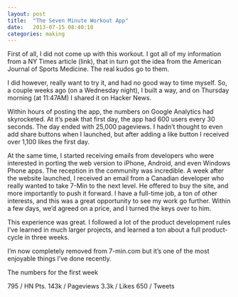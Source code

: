 ```yaml
---
layout: post
title:  "The Seven Minute Workout App"
date:   2013-07-15 08:40:10
categories: making
---
```


First of all, I did not come up with this workout. I got all of my information from a NY Times article (link), that in turn got the idea from the American Journal of Sports Medicine. The real kudos go to them. 

I did however, really want to try it, and had no good way to time myself. So, a couple weeks ago (on a Wednesday night), I built a way, and on Thursday morning (at 11:47AM) I shared it on Hacker News.

Within hours of posting the app, the numbers on Google Analytics had skyrocketed. At it’s peak that first day, the app had 600 users every 30 seconds. The day ended with 25,000 pageviews. I hadn’t thought to even add share buttons when I launched, but after adding a like button I received over 1,100 likes the first day.

At the same time, I started receiving emails from developers who were interested in porting the web version to iPhone, Android, and even Windows Phone apps. The reception in the community was incredible. A week after the website launched, I received an email from a Canadian developer who really wanted to take 7-Min to the next level. He offered to buy the site, and more importantly to push it forward. I have a full-time job, a ton of other interests, and this was a great opportunity to see my work go further. Within a few days, we’d agreed on a price, and I turned the keys over to him.

This experience was great. I followed a lot of the product development rules I’ve learned in much larger projects, and learned a ton about a full product-cycle in three weeks.

I’m now completely removed from 7-min.com but it’s one of the most enjoyable things I’ve done recently.

The numbers for the first week

795 / HN Pts.
143k / Pageviews
3.3k / Likes
650 / Tweets